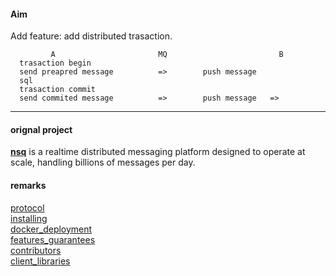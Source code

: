 #### Aim

Add feature: add distributed trasaction.  

```
         A                       MQ                         B
  trasaction begin 
  send preapred message          =>        push message   
  sql
  trasaction commit
  send commited message          =>        push message   => 
```

-----

#### orignal project   
[**nsq**](github.com/nsqio/nsq) is a realtime distributed messaging platform designed to operate at scale, handling
billions of messages per day.


#### remarks  
[protocol](http://nsq.io/clients/tcp_protocol_spec.html)    
[installing](http://nsq.io/deployment/installing.html)  
[docker_deployment](http://nsq.io/deployment/docker.html)  
[features_guarantees](http://nsq.io/overview/features_and_guarantees.html)  
[contributors](https://github.com/nsqio/nsq/graphs/contributors)  
[client_libraries](http://nsq.io/clients/client_libraries.html)  

